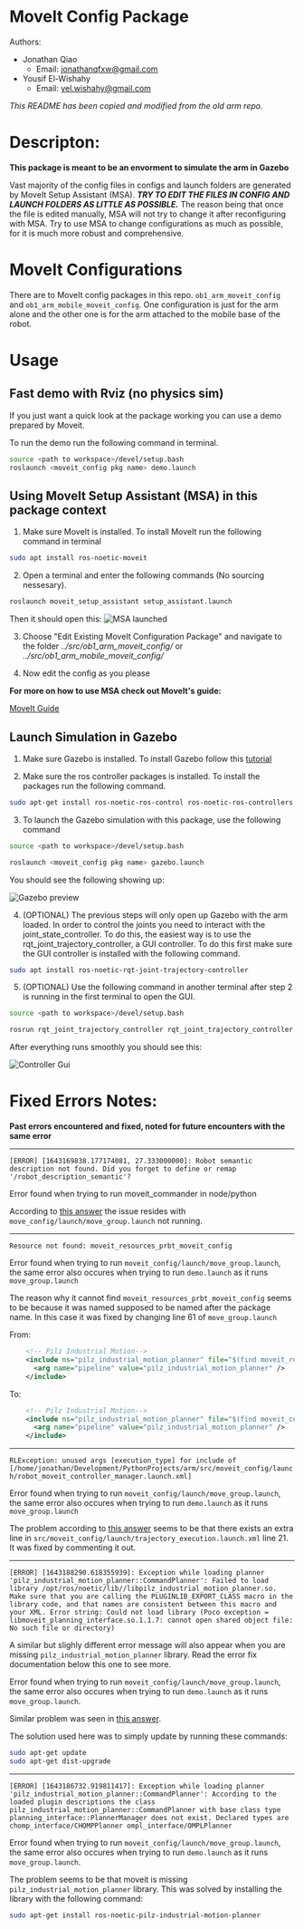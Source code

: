 # MoveIt Config Package

Authors: 
* Jonathan Qiao
    * Email: jonathanqfxw@gmail.com
* Yousif El-Wishahy
    * Email: yel.wishahy@gmail.com

*This README has been copied and modified from the old arm repo.*

# Descripton:

**This package is meant to be an envorment to simulate the arm in Gazebo**

Vast majority of the config files in configs and launch folders are generated by MoveIt Setup Assistant (MSA). ***TRY TO EDIT THE FILES IN CONFIG AND LAUNCH FOLDERS AS LITTLE AS POSSIBLE.*** The reason being that once the file is edited manually, MSA will not try to change it after reconfiguring with MSA. Try to use MSA to change configurations as much as possible, for it is much more robust and comprehensive.

# MoveIt Configurations

There are to MoveIt config packages in this repo. `ob1_arm_moveit_config` and `ob1_arm_mobile_moveit_config`. One configuration is just for the arm alone and the other one is for the arm attached to the mobile base of the robot. 

# Usage

## Fast demo with Rviz (no physics sim)

If you just want a quick look at the package working you can use a demo prepared by Moveit.

To run the demo run the following command in terminal.
```bash
source <path to workspace>/devel/setup.bash
roslaunch <moveit_config pkg name> demo.launch
```

## Using MoveIt Setup Assistant (MSA) in this package context

1. Make sure MoveIt is installed. To install MoveIt run the following command in terminal

```bash
sudo apt install ros-noetic-moveit
```

2. Open a terminal and enter the following commands (No sourcing nessesary).

```bash
roslaunch moveit_setup_assistant setup_assistant.launch
```

Then it should open this:
![MSA launched](./MoveIt_setup_assistant_launch.png)

3. Choose "Edit Existing MoveIt Configuration Package" and navigate to the folder *../src/ob1_arm_moveit_config/* or *../src/ob1_arm_mobile_moveit_config/*

4. Now edit the config as you please


**For more on how to use MSA check out MoveIt's guide:**

[MoveIt Guide](https://ros-planning.github.io/moveit_tutorials/doc/setup_assistant/setup_assistant_tutorial.html)


## Launch Simulation in Gazebo

1. Make sure Gazebo is installed. To install Gazebo follow this [tutorial](https://gazebosim.org/tutorials?tut=ros_installing&cat=connect_ros)

2. Make sure the ros controller packages is installed. To install the packages run the following command.

```bash
sudo apt-get install ros-noetic-ros-control ros-noetic-ros-controllers
```

3. To launch the Gazebo simulation with this package, use the following command

```bash
source <path to workspace>/devel/setup.bash

roslaunch <moveit_config pkg name> gazebo.launch
```

You should see the following showing up:

![Gazebo preview](Gazebo_preview.png)


4. (OPTIONAL) The previous steps will only open up Gazebo with the arm loaded. In order to control the joints you need to interact with the joint_state_controller. To do this, the easiest way is to use the rqt_joint_trajectory_controller, a GUI controller. To do this first make sure the GUI controller is installed with the following command.

```bash
sudo apt install ros-noetic-rqt-joint-trajectory-controller
```
5. (OPTIONAL) Use the following command in another terminal after step 2 is running in the first terminal to open the GUI.

```bash
source <path to workspace>/devel/setup.bash

rosrun rqt_joint_trajectory_controller rqt_joint_trajectory_controller
```

After everything runs smoothly you should see this:

![Controller Gui](./Controller_gui_preview.png)

<!-- ## Launch Enviorment in Gazebo / RVIZ

Difference in launching Gazebo/Rviz as enviorment is that the launch file includes launching ```move_gorup.launch``` generated by MSA. Which is mandatory for Inverse Kinematics and path planning. Therefore, when controlling the arm it is a must.

To launch the enviorment use the following commands
```bash
source <path to workspace>/arm/devel/setup.bash

roslaunch moveit_config enviorment.launch use_gazebo:=true 
```

The ```use_gazebo``` parameter tells it to launch Gazebo when true or Rviz when false for simulator.  -->


# Fixed Errors Notes:
**Past errors encountered and fixed, noted for future encounters with the same error** 

---
```[ERROR] [1643169838.177174081, 27.333000000]: Robot semantic description not found. Did you forget to define or remap '/robot_description_semantic'?```

Error found when trying to run moveit_commander in node/python

According to [this answer](https://answers.ros.org/question/258298/robot-semantic-description-not-found/) the issue resides with ``move_config/launch/move_group.launch`` not running.

---
```Resource not found: moveit_resources_prbt_moveit_config```

Error found when trying to run ``moveit_config/launch/move_group.launch``, the same error also occures when trying to run ``demo.launch`` as it runs ``move_group.launch``

The reason why it cannot find ``moveit_resources_prbt_moveit_config`` seems to be because it was named supposed to be named after the package name. In this case it was fixed by changing line 61 of ``move_group.launch``

From:
```xml
    <!-- Pilz Industrial Motion-->
    <include ns="pilz_industrial_motion_planner" file="$(find moveit_resources_prbt_moveit_config)/launch/planning_pipeline.launch.xml">
      <arg name="pipeline" value="pilz_industrial_motion_planner" />
    </include>
```

To:
```xml
    <!-- Pilz Industrial Motion-->
    <include ns="pilz_industrial_motion_planner" file="$(find moveit_config)/launch/planning_pipeline.launch.xml">
      <arg name="pipeline" value="pilz_industrial_motion_planner" />
    </include>
```

---
```RLException: unused args [execution_type] for include of [/home/jonathan/Development/PythonProjects/arm/src/moveit_config/launch/robot_moveit_controller_manager.launch.xml]```

Error found when trying to run ``moveit_config/launch/move_group.launch``, the same error also occures when trying to run ``demo.launch`` as it runs ``move_group.launch``

The problem according to [this answer](https://answers.ros.org/question/378891/cannot-connect-moveit-with-gazebo/) seems to be that there exists an extra line in ``src/moveit_config/launch/trajectory_execution.launch.xml`` line 21. It was fixed by commenting it out.

---
```[ERROR] [1643188290.618355939]: Exception while loading planner 'pilz_industrial_motion_planner::CommandPlanner': Failed to load library /opt/ros/noetic/lib//libpilz_industrial_motion_planner.so. Make sure that you are calling the PLUGINLIB_EXPORT_CLASS macro in the library code, and that names are consistent between this macro and your XML. Error string: Could not load library (Poco exception = libmoveit_planning_interface.so.1.1.7: cannot open shared object file: No such file or directory)```

A similar but slighly different error message will also appear when you are missing ``pilz_industrial_motion_planner`` library. Read the error fix documentation below this one to see more.

Error found when trying to run ``moveit_config/launch/move_group.launch``, the same error also occures when trying to run ``demo.launch`` as it runs ``move_group.launch``.

Similar problem was seen in [this answer](https://answers.ros.org/question/194341/rviz-motion_planning-error-failed-to-load-library/). 

The solution used here was to simply update by running these commands:
```bash
sudo apt-get update
sudo apt-get dist-upgrade
```

---
```[ERROR] [1643186732.919811417]: Exception while loading planner 'pilz_industrial_motion_planner::CommandPlanner': According to the loaded plugin descriptions the class pilz_industrial_motion_planner::CommandPlanner with base class type planning_interface::PlannerManager does not exist. Declared types are  chomp_interface/CHOMPPlanner ompl_interface/OMPLPlanner```

Error found when trying to run ``moveit_config/launch/move_group.launch``, the same error also occures when trying to run ``demo.launch`` as it runs ``move_group.launch``.

The problem seems to be that moveit is missing ``pilz_industrial_motion_planner`` library. This was solved by installing the library with the following command:
```bash
sudo apt-get install ros-noetic-pilz-industrial-motion-planner
```





